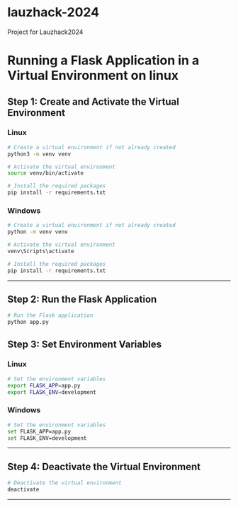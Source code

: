 # lauzhack-2024
Project for Lauzhack2024


# Running a Flask Application in a Virtual Environment on linux


## Step 1: Create and Activate the Virtual Environment

### Linux
```bash
# Create a virtual environment if not already created
python3 -m venv venv

# Activate the virtual environment
source venv/bin/activate

# Install the required packages
pip install -r requirements.txt
```
### Windows
```bash
# Create a virtual environment if not already created
python -m venv venv

# Activate the virtual environment
venv\Scripts\activate

# Install the required packages
pip install -r requirements.txt
```

---

## Step 2: Run the Flask Application
```bash
# Run the Flask application
python app.py
```

## Step 3: Set Environment Variables

### Linux
```bash
# Set the environment variables
export FLASK_APP=app.py
export FLASK_ENV=development
```

### Windows
```bash
# Set the environment variables
set FLASK_APP=app.py
set FLASK_ENV=development
```


---

## Step 4: Deactivate the Virtual Environment
```bash
# Deactivate the virtual environment
deactivate
```

---